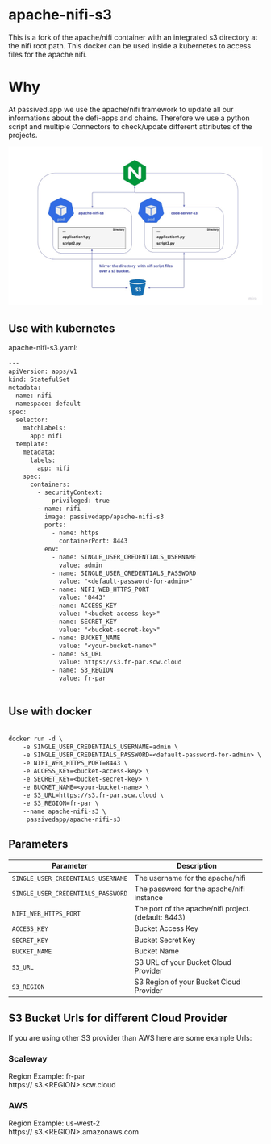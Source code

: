 # apache-nifi-s3
This is a fork of the apache/nifi container with an integrated s3 directory at the nifi root path. This docker can be used inside a kubernetes to access files for the apache nifi.

# Why

At passived.app we use the apache/nifi framework to update all our informations about the defi-apps and chains. 
Therefore we use a python script and multiple Connectors to check/update different attributes of the projects.

![](passived.jpg)

## Use with kubernetes

apache-nifi-s3.yaml:

```
---
apiVersion: apps/v1
kind: StatefulSet
metadata:
  name: nifi
  namespace: default
spec:
  selector:
    matchLabels:
      app: nifi
  template:
    metadata:
      labels:
        app: nifi
    spec:
      containers:
        - securityContext:
            privileged: true
        - name: nifi
          image: passivedapp/apache-nifi-s3
          ports:
            - name: https
              containerPort: 8443
          env:
            - name: SINGLE_USER_CREDENTIALS_USERNAME
              value: admin
            - name: SINGLE_USER_CREDENTIALS_PASSWORD
              value: "<default-password-for-admin>"
            - name: NIFI_WEB_HTTPS_PORT
              value: '8443'
            - name: ACCESS_KEY
              value: "<bucket-access-key>"
            - name: SECRET_KEY
              value: "<bucket-secret-key>"
            - name: BUCKET_NAME
              value: "<your-bucket-name>"
            - name: S3_URL
              value: https://s3.fr-par.scw.cloud
            - name: S3_REGION
              value: fr-par


```


## Use with docker

```

docker run -d \
    -e SINGLE_USER_CREDENTIALS_USERNAME=admin \
    -e SINGLE_USER_CREDENTIALS_PASSWORD=<default-password-for-admin> \
    -e NIFI_WEB_HTTPS_PORT=8443 \
    -e ACCESS_KEY=<bucket-access-key> \
    -e SECRET_KEY=<bucket-secret-key> \
    -e BUCKET_NAME=<your-bucket-name> \
    -e S3_URL=https://s3.fr-par.scw.cloud \
    -e S3_REGION=fr-par \
    --name apache-nifi-s3 \
     passivedapp/apache-nifi-s3 

```
 
## Parameters

| Parameter    | Description                                          |
|--------------|------------------------------------------------------|
| `SINGLE_USER_CREDENTIALS_USERNAME` | The username for the apache/nifi                     |
| `SINGLE_USER_CREDENTIALS_PASSWORD`   | The password for the apache/nifi instance            |
| `NIFI_WEB_HTTPS_PORT`   | The port of the apache/nifi project. (default: 8443) |
| `ACCESS_KEY`   | Bucket Access Key                                    |
| `SECRET_KEY`   | Bucket Secret Key                                    |
| `BUCKET_NAME`   | Bucket Name                                          |
| `S3_URL`   | S3 URL of your Bucket Cloud Provider                 |
| `S3_REGION`   | S3 Region of your Bucket Cloud Provider              |


## S3 Bucket Urls for different Cloud Provider

If you are using other S3 provider than AWS here are some example Urls:

### Scaleway
Region Example: fr-par \
https:// s3.&lt;REGION&gt;.scw.cloud

### AWS
Region Example: us-west-2 \
https:// s3.&lt;REGION&gt;.amazonaws.com

